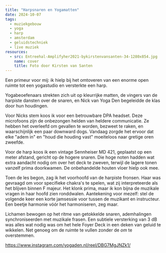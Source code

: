 ```yaml
---
title: "Harpsnaren en Yogamatten"
date: 2024-10-07
tags:
  - muziekgebouw
  - yoga
  - harp
  - amsterdam
  - geluidstechniek
  - live muziek
resources:
  - src: Entreehal-Amplifyher2021-bykirstenvansanten-34-1280x854.jpg
    name: cover
    title: Foto door Kirsten van Santen
---
```

Een primeur voor mij: ik hielp bij het omtoveren van een enorme open ruimte tot een yogastudio en versterkte een harp.
<!--more-->
Yogabeoefenaars strekten zich uit op kleurrijke matten, de vingers van de harpiste dansten over de snaren, en Nick van Yoga Den begeleidde de klas door hun houdingen.

Voor Nicks stem koos ik voor een betrouwbare DPA headset. Deze microfoons zijn de onbezongen helden van heldere communicatie. Ze hebben het overleefd om gevallen te worden, bezweet te raken, en waarschijnlijk een paar downward dogs. Vandaag zorgde het ervoor dat elke "adem in" en "houd die houding vast" moeiteloos naar gretige oren zweefde.

Voor de harp koos ik een vintage Sennheiser MD 421, geplaatst op een meter afstand, gericht op de hogere snaren. Die hoge noten hadden wat extra aandacht nodig om over het deck te zweven, terwijl de lagere tonen vanzelf prima doorkwamen. De onbehandelde houten vloer hielp ook mee.

Toen de les begon, zag ik het voorhoofd van de harpiste fronsen. Haar was gevraagd om voor specifieke chakra's te spelen, wat zij interpreteerde als het blijven binnen F majeur. Het klonk prima, maar ik kon bijna de muzikale vragen in haar hoofd zien ronddwalen. Aantekening voor mezelf: stel de volgende keer een korte jamsessie voor tussen de muzikant en instructeur. Een beetje harmonie vóór het harmoniseren, zeg maar.

Lichamen bewogen op het ritme van getokkelde snaren, ademhalingen synchroniseerden met muzikale frasen. Een subtiele versterking van 3 dB was alles wat nodig was om het hele Foyer Deck in een deken van geluid te wikkelen. Net genoeg om de ruimte te vullen zonder de _om_ te overstemmen.

<https://www.instagram.com/yogaden.nl/reel/DBG7MgJNZk1/>